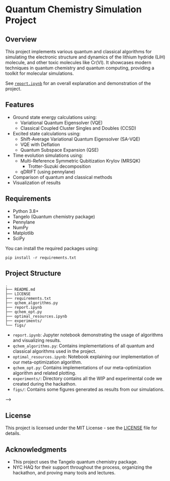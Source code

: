 # Quantum Chemistry Simulation Project

## Overview

This project implements various quantum and classical algorithms for simulating the electronic structure and dynamics of the lithium hydride (LiH) molecule, and other toxic molecules like Cr(VI). It showcases modern techniques in quantum chemistry and quantum computing, providing a toolkit for molecular simulations.

See [`report.ipynb`](report.ipynb) for an overall explanation and demonstration of the project.

## Features

- Ground state energy calculations using:
  - Variational Quantum Eigensolver (VQE)
  - Classical Coupled Cluster Singles and Doubles (CCSD)
- Excited state calculations using:
  - Shift-Average Variational Quantum Eigensolver (SA-VQE)
  - VQE with Deflation
  - Quantum Subspace Expansion (QSE)
- Time evolution simulations using:
  - Multi-Reference Symmetric Qubitization Krylov (MRSQK)
    - Trotter-Suzuki decomposition
  - qDRIFT (using pennylane)
- Comparison of quantum and classical methods
- Visualization of results

## Requirements

- Python 3.8+
- Tangelo (Quantum chemistry package)
- Pennylane
- NumPy
- Matplotlib
- SciPy

You can install the required packages using:

```
pip install -r requirements.txt
```

## Project Structure

```
.
├── README.md
├── LICENSE
├── requirements.txt
├── qchem_algorithms.py
├── report.ipynb
├── qchem_opt.py
├── optimal_resources.ipynb
├── experiments/
└── figs/

```
<!-- │   ├── overview.md
│   ├── theoretical_background.md
│   ├── implementation_details.md
│   ├── results_and_analysis.md
│   └── conclusions.md
└── data/
    └── results/ -->

- `report.ipynb`: Jupyter notebook demonstrating the usage of algorithms and visualizing results.
- `qchem_algorithms.py`: Contains implementations of all quantum and classical algorithms used in the project.
- `optimal_resources.ipynb`: Notebook explaining our implementation of our meta-optimization algorithm.
- `qchem_opt.py`: Contains implementations of our meta-optimization algorithm and related plotting.
- `experiments/`: Directory contains all the WIP and experimental code we created during the hackathon.
- `figs/`: Contains some figures generated as results from our simulations.

<!-- 
## Usage

1. Clone the repository:
   ```
   git clone https://github.com/yourusername/quantum-chemistry-simulation.git
   cd quantum-chemistry-simulation
   ```

2. Install the required packages:
   ```
   pip install -r requirements.txt
   ```

3. Run the Jupyter notebook:
   ```
   jupyter notebook quantum_chemistry_notebook.ipynb
   ```

4. Follow the instructions in the notebook to run simulations and visualize results. --> -->

<!-- ## Contributing

Contributions to this project are welcome! Please fork the repository and submit a pull request with your proposed changes. -->

## License

This project is licensed under the MIT License - see the [LICENSE](LICENSE) file for details.

## Acknowledgments

- This project uses the Tangelo quantum chemistry package.
- NYC HAQ for their support throughout the process, organizing the hackathon, and proving many tools and lectures.